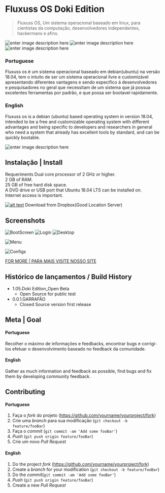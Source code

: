 
# Fluxuss OS Doki Edition
> Fluxuss OS, Um sistema operacional baseado em linux, para cientistas da computação, desenvolvedores independentes, hackermans e afins.
> 
![enter image description here](https://camo.githubusercontent.com/38eee254b913ee3775e6739f068ce7428d54c941/68747470733a2f2f696d672e736869656c64732e696f2f636972636c6563692f70726f6a6563742f6769746875622f6261646765732f736869656c64732f6d6173746572)
![enter image description here](https://camo.githubusercontent.com/d5cd29c0e2930c3c4026ba87ff427e2e340f461b/68747470733a2f2f696d672e736869656c64732e696f2f62616467652f726174696e672d2545322539382538352545322539382538352545322539382538352545322539382538352545322539382538362d627269676874677265656e)
![enter image description here](https://camo.githubusercontent.com/4f38500ef063ae96267cc0bc09edb14ffe4beecf/68747470733a2f2f696d672e736869656c64732e696f2f62616467652f636f646163792d422d677265656e)

### Portuguese
Fluxuss os é um sistema operacional baseado em debian(ubuntu) na versão 18.04, tem o intuito de ser um sistema operacional livre e customizável apresentando diferentes vantagens e sendo específico á desenvolvedores e pesquisadores no geral que necessitam de um sistema que já possua excelentes ferramentas por padrão, e que possa ser bootavel rapidamente.

### English
Fluxuss os is a debian (ubuntu) based operating system in version 18.04, intended to be a free and customizable operating system with different advantages and being specific to developers and researchers in general who need a system that already has excellent tools by standard, and can be quickly bootable.

![enter image description here](https://i.imgur.com/t7GvfpX.png)

## Instalação | Install

Requeriments
Dual core processor of 2 GHz or higher.  
2 GB of RAM.  
25 GB of free hard disk space.  
A DVD drive or USB port that Ubuntu 18.04 LTS can be installed on.  
Internet access is important.  

[![alt text](https://i.imgur.com/dqlx9xz.png)](https://www.dropbox.com/s/mxsd5kicl6z80bm/FluxussOS_Doki_v1.05Dev.iso?dl=1 "ISO From 1.05DOKI")
Download from Dropbox(Good Location Server)



## Screenshots

![BootScreen](https://i.imgur.com/t7GvfpX.png)
![Login](https://i.imgur.com/fqTaL9Z.png)
![Desktop](https://i.imgur.com/0Agfe9E.png)

![Menu](https://i.imgur.com/1kRlVCQ.png)

![Configs](https://i.imgur.com/iMj9Qc4.png)

[FOR MORE | PARA MAIS VISITE NOSSO SITE](https://fluxuss-development.github.io/website_fluxussos/)

## Histórico de lançamentos / Build History

* 1.05.Doki Edition_Open Beta
    * Open Source for public test
* 0.0.1.GARRAFÃO
    * Closed Source version first release

## Meta | Goal

#### Portuguese
Recolher o máximo de informações e feedbacks, encontrar bugs e corrigi-los efetuar o desenvolvimento baseado no feedback da comunidade.

#### English
Gather as much information and feedback as possible, find bugs and fix them by developing community feedback.

## Contributing

#### Portuguese

1. Faça o _fork_ do projeto (<https://github.com/yourname/yourproject/fork>)
2. Crie uma _branch_ para sua modificação (`git checkout -b feature/fooBar`)
3. Faça o _commit_ (`git commit -am 'Add some fooBar'`)
4. _Push_ (`git push origin feature/fooBar`)
5. Crie um novo _Pull Request_

#### English
1. Do the project _fork_ (<https://github.com/yourname/yourproject/fork>)
2. Create a _branch_ for your modification (`git checkout -b feature/fooBar`)
3. Do the _commit_(`git commit -am 'Add some fooBar'`)
4. _Push_ (`git push origin feature/fooBar`)
5. Create a new _Pull Request_
